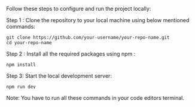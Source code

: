 Follow these steps to configure and run the project locally:

Step 1 : Clone the repository to your local machine using below mentioned commands:

	git clone https://github.com/your-username/your-repo-name.git
	cd your-repo-name

Step 2 : Install all the required packages using npm :

	npm install

Step 3: Start the local development server:

	npm run dev 

Note: You have to run all these commands in your code editors terminal.